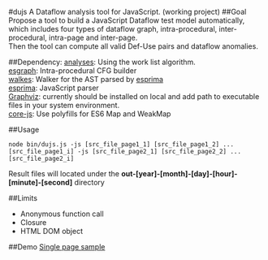 #dujs
A Dataflow analysis tool for JavaScript. (working project)
##Goal
Propose a tool to build a JavaScript Dataflow test model automatically, which includes four types of dataflow graph, intra-procedural, inter-procedural, intra-page and inter-page.<br>
Then the tool can compute all valid Def-Use pairs and dataflow anomalies.

##Dependency:
[analyses](https://github.com/Swatinem/analyses): Using the work list algorithm.<br>
[esgraph](https://github.com/Swatinem/esgraph): Intra-procedural CFG builder<br>
[walkes](https://github.com/Swatinem/walkes): Walker for the AST parsed by [esprima](https://github.com/ariya/esprima)<br>
[esprima](https://github.com/ariya/esprima): JavaScript parser<br>
[Graphviz](http://www.graphviz.org): currently should be installed on local and add path to executable files in your system environment.<br>
[core-js](https://github.com/zloirock/core-js): Use polyfills for ES6 Map and WeakMap

##Usage
```
node bin/dujs.js -js [src_file_page1_1] [src_file_page1_2] ... [src_file_page1_i] -js [src_file_page2_1] [src_file_page2_2] ... [src_file_page2_i]
```

Result files will located under the <strong>out-[year]-[month]-[day]-[hour]-[minute]-[second]</strong> directory

##Limits
<ul>
    <li>Anonymous function call</li>
    <li>Closure</li>
    <li>HTML DOM object</li>
</ul>

##Demo
[Single page sample](http://chengfulin.github.io/dujs/)